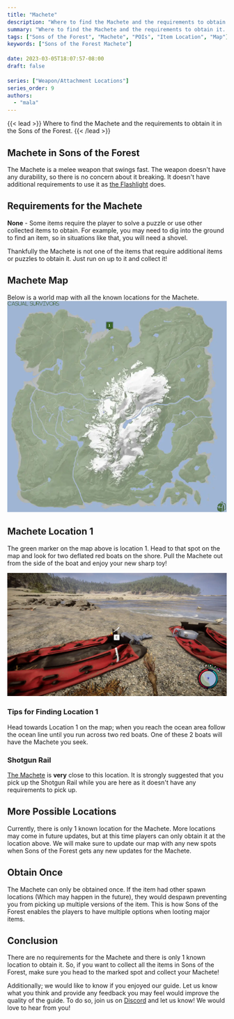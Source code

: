 ```yaml
---
title: "Machete"
description: "Where to find the Machete and the requirements to obtain it in the Sons of the Forest."
summary: "Where to find the Machete and the requirements to obtain it. Click here to learn more about it!"
tags: ["Sons of the Forest", "Machete", "POIs", "Item Location", "Map"]
keywords: ["Sons of the Forest Machete"]

date: 2023-03-05T18:07:57-08:00
draft: false

series: ["Weapon/Attachment Locations"]
series_order: 9
authors:
  - "mala"
---
```


{{< lead >}}
Where to find the Machete and the requirements to obtain it in the Sons of the Forest.
{{< /lead >}}

## Machete in Sons of the Forest
The Machete is a melee weapon that swings fast. The weapon doesn't have any durability, so there is no concern about it breaking. It doesn't have additional requirements to use it as [the Flashlight](/sons-of-the-forest/guides/flashlight/) does.

## Requirements for the Machete
**None** - Some items require the player to solve a puzzle or use other collected items to obtain. For example, you may need to dig into the ground to find an item, so in situations like that, you will need a shovel. 

Thankfully the Machete is not one of the items that require additional items or puzzles to obtain it. Just run on up to it and collect it! 

## Machete Map
Below is a world map with all the known locations for the Machete.
![Sons of the Forest Machete Map Location](img/map.webp)

## Machete Location 1
The green marker on the map above is location 1. Head to that spot on the map and look for two deflated red boats on the shore.
Pull the Machete out from the side of the boat and enjoy your new sharp toy!

![Sons of the Forest Machete](featured.webp)

### Tips for Finding Location 1
Head towards Location 1 on the map; when you reach the ocean area follow the ocean line until you run across two red boats. One of these 2 boats will have the Machete you seek.

### Shotgun Rail
[The Machete](/sons-of-the-forest/guides/shotgun-rail/) is **very** close to this location. It is strongly suggested that you pick up the Shotgun Rail while you are here as it doesn't have any requirements to pick up.

## More Possible Locations
Currently, there is only 1 known location for the Machete. More locations may come in future updates, but at this time players can only obtain it at the location above.
We will make sure to update our map with any new spots when Sons of the Forest gets any new updates for the Machete.

## Obtain Once
The Machete can only be obtained once. If the item had other spawn locations (Which may happen in the future), they would despawn preventing you from picking up multiple versions of the item. This is how Sons of the Forest enables the players to have multiple options when looting major items. 

## Conclusion
There are no requirements for the Machete and there is only 1 known location to obtain it. So, if you want to collect all the items in Sons of the Forest, make sure you head to the marked spot and collect your Machete!

Additionally; we would like to know if you enjoyed our guide. Let us know what you think and provide any feedback you may feel would improve the quality of the guide. To do so, join us on [Discord](https://discord.gg/ZXp93XsKnN) and let us know! We would love to hear from you! 
